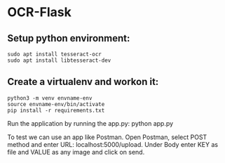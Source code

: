 # OCR-Flask
## Setup python environment: 

```sudo apt install -y python3-pip
sudo apt install tesseract-ocr 
sudo apt install libtesseract-dev
```
                        
## Create a virtualenv and workon it: 

```sudo apt install python3-venv
python3 -m venv envname-env
source envname-env/bin/activate
pip install -r requirements.txt
```                                         

Run the application by running the app.py: python app.py

To test we can use an app like Postman. Open Postman, select POST method and enter URL: localhost:5000/upload. Under Body enter KEY as file and VALUE as any image and click on send.
